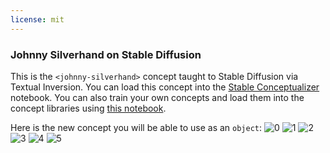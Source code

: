 ```yaml
---
license: mit
---
```

### Johnny Silverhand on Stable Diffusion
This is the `<johnny-silverhand>` concept taught to Stable Diffusion via Textual Inversion. You can load this concept into the [Stable Conceptualizer](https://colab.research.google.com/github/huggingface/notebooks/blob/main/diffusers/stable_conceptualizer_inference.ipynb) notebook. You can also train your own concepts and load them into the concept libraries using [this notebook](https://colab.research.google.com/github/huggingface/notebooks/blob/main/diffusers/sd_textual_inversion_training.ipynb).

Here is the new concept you will be able to use as an `object`:
![<johnny-silverhand> 0](https://huggingface.co/sd-concepts-library/johnny-silverhand/resolve/main/concept_images/1.jpeg)
![<johnny-silverhand> 1](https://huggingface.co/sd-concepts-library/johnny-silverhand/resolve/main/concept_images/5.jpeg)
![<johnny-silverhand> 2](https://huggingface.co/sd-concepts-library/johnny-silverhand/resolve/main/concept_images/3.jpeg)
![<johnny-silverhand> 3](https://huggingface.co/sd-concepts-library/johnny-silverhand/resolve/main/concept_images/2.jpeg)
![<johnny-silverhand> 4](https://huggingface.co/sd-concepts-library/johnny-silverhand/resolve/main/concept_images/0.jpeg)
![<johnny-silverhand> 5](https://huggingface.co/sd-concepts-library/johnny-silverhand/resolve/main/concept_images/4.jpeg)

